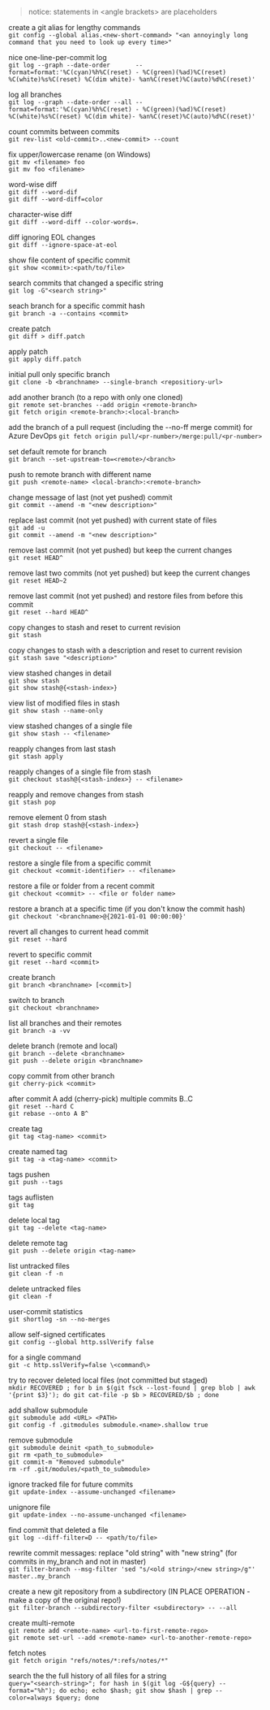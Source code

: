 > notice: statements in \<angle brackets\> are placeholders


create a git alias for lengthy commands  
`git config --global alias.<new-short-command> "<an annoyingly long command that you need to look up every time>"`

nice one-line-per-commit log  
`git log --graph --date-order       --format=format:'%C(cyan)%h%C(reset) - %C(green)(%ad)%C(reset) %C(white)%s%C(reset) %C(dim white)- %an%C(reset)%C(auto)%d%C(reset)'`

log all branches  
`git log --graph --date-order --all --format=format:'%C(cyan)%h%C(reset) - %C(green)(%ad)%C(reset) %C(white)%s%C(reset) %C(dim white)- %an%C(reset)%C(auto)%d%C(reset)'`

count commits between commits  
`git rev-list <old-commit>..<new-commit> --count`

fix upper/lowercase rename (on Windows)  
`git mv <filename> foo`  
`git mv foo <filename>`

word-wise diff  
`git diff --word-dif`  
`git diff --word-diff=color`

character-wise diff  
`git diff --word-diff --color-words=.`

diff ignoring EOL changes  
`git diff --ignore-space-at-eol`

show file content of specific commit  
`git show <commit>:<path/to/file>`

search commits that changed a specific string  
`git log -G"<search string>"`

seach branch for a specific commit hash  
`git branch -a --contains <commit>`

create patch  
`git diff > diff.patch`

apply patch  
`git apply diff.patch`

initial pull only specific branch  
`git clone -b <branchname> --single-branch <repositiory-url>`

add another branch (to a repo with only one cloned)  
`git remote set-branches --add origin <remote-branch>`  
`git fetch origin <remote-branch>:<local-branch>`

add the branch of a pull request (including the --no-ff merge commit) for Azure DevOps
`git fetch origin pull/<pr-number>/merge:pull/<pr-number>`

set default remote for branch  
`git branch --set-upstream-to=<remote>/<branch>`

push to remote branch with different name  
`git push <remote-name> <local-branch>:<remote-branch>`

change message of last (not yet pushed) commit  
`git commit --amend -m "<new description>"`

replace last commit (not yet pushed) with current state of files  
`git add -u`  
`git commit --amend -m "<new description>"`

remove last commit (not yet pushed) but keep the current changes  
`git reset HEAD^`

remove last two commits (not yet pushed) but keep the current changes  
`git reset HEAD~2`

remove last commit (not yet pushed) and restore files from before this commit  
`git reset --hard HEAD^`

copy changes to stash and reset to current revision  
`git stash`

copy changes to stash with a description and reset to current revision  
`git stash save "<description>"`

view stashed changes in detail  
`git show stash`  
`git show stash@{<stash-index>}`

view list of modified files in stash  
`git show stash --name-only`

view stashed changes of a single file  
`git show stash -- <filename>`

reapply changes from last stash  
`git stash apply`

reapply changes of a single file from stash  
`git checkout stash@{<stash-index>} -- <filename>`

reapply and remove changes from stash  
`git stash pop`

remove element 0 from stash  
`git stash drop stash@{<stash-index>}`

revert a single file  
`git checkout -- <filename>`

restore a single file from a specific commit  
`git checkout <commit-identifier> -- <filename>`

restore a file or folder from a recent commit  
`git checkout <commit> -- <file or folder name>`

restore a branch at a specific time (if you don't know the commit hash)  
`git checkout '<branchname>@{2021-01-01 00:00:00}'`

revert all changes to current head commit  
`git reset --hard`

revert to specific commit  
`git reset --hard <commit>`

create branch  
`git branch <branchname> [<commit>]`

switch to branch  
`git checkout <branchname>`

list all branches and their remotes  
`git branch -a -vv`

delete branch (remote and local)  
`git branch --delete <branchname>`  
`git push --delete origin <branchname> `

copy commit from other branch  
`git cherry-pick <commit>`

after commit A add (cherry-pick) multiple commits B..C  
`git reset --hard C`  
`git rebase --onto A B^`

create tag  
`git tag <tag-name> <commit>`

create named tag  
`git tag -a <tag-name> <commit>`

tags pushen  
`git push --tags`

tags auflisten  
`git tag`

delete local tag  
`git tag --delete <tag-name>`

delete remote tag  
`git push --delete origin <tag-name>`

list untracked files  
`git clean -f -n`

delete untracked files  
`git clean -f`

user-commit statistics  
`git shortlog -sn --no-merges`

allow self-signed certificates  
`git config --global http.sslVerify false`

for a single command  
`git -c http.sslVerify=false \<command\>`

try to recover deleted local files (not committed but staged)  
`mkdir RECOVERED ; for b in $(git fsck --lost-found | grep blob | awk '{print $3}'); do git cat-file -p $b > RECOVERED/$b ; done`

add shallow submodule  
`git submodule add <URL> <PATH>`  
`git config -f .gitmodules submodule.<name>.shallow true`

remove submodule  
`git submodule deinit <path_to_submodule>`  
`git rm <path_to_submodule>`  
`git commit-m "Removed submodule"`  
`rm -rf .git/modules/<path_to_submodule>`

ignore tracked file for future commits  
`git update-index --assume-unchanged <filename>`

unignore file  
`git update-index --no-assume-unchanged <filename>`

find commit that deleted a file  
`git log --diff-filter=D -- <path/to/file>`

rewrite commit messages: replace "old string" with "new string" (for commits in my_branch and not in master)  
`git filter-branch --msg-filter 'sed "s/<old string>/<new string>/g"' master..my_branch`

create a new git repository from a subdirectory (IN PLACE OPERATION - make a copy of the original repo!)  
`git filter-branch --subdirectory-filter <subdirectory> -- --all`

create multi-remote  
`git remote add <remote-name> <url-to-first-remote-repo>`  
`git remote set-url --add <remote-name> <url-to-another-remote-repo>`

fetch notes  
`git fetch origin "refs/notes/*:refs/notes/*"`

search the the full history of all files for a string  
`query="<search-string>"; for hash in $(git log -G${query} --format="%h"); do echo; echo $hash; git show $hash | grep --color=always $query; done`
